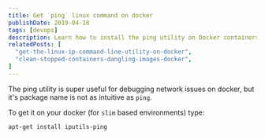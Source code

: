 ```yaml
---
title: Get `ping` linux command on docker
publishDate: 2019-04-18
tags: [devops]
description: Learn how to install the ping utility on Docker containers using the iputils-ping package for network debugging.
relatedPosts: [
  "get-the-linux-ip-command-line-utility-on-docker",
  "clean-stopped-containers-dangling-images-docker",
]
---
```


The ping utility is super useful for debugging network issues on docker, but it's package name is not as intuitive as `ping`.

To get it on your docker (for `slim` based environments) type:

```
apt-get install iputils-ping
```
